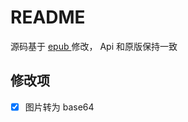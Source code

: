 # README

源码基于 [epub ](https://github.com/julien-c/epub) 修改， Api 和原版保持一致

## 修改项

- [x] 图片转为 base64
